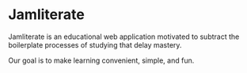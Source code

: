<h1>Jamliterate</h1>

Jamliterate is an educational web application motivated to subtract the boilerplate processes 
of studying that delay mastery.

Our goal is to make learning convenient, simple, and fun.
